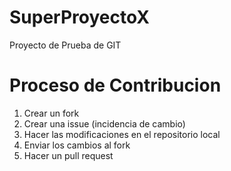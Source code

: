 # SuperProyectoX
Proyecto de Prueba de GIT

# Proceso de Contribucion
1. Crear un fork
2. Crear una issue (incidencia de cambio)
3. Hacer las modificaciones en el repositorio local
4. Enviar los cambios al fork
5. Hacer un pull request
